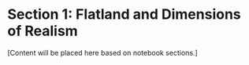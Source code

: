 # Section 1: Flatland and Dimensions of Realism

[Content will be placed here based on notebook sections.]